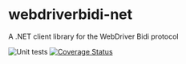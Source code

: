 # webdriverbidi-net
A .NET client library for the WebDriver Bidi protocol

![Unit tests](https://github.com/jimevans/webdriverbidi-net/actions/workflows/dotnet.yml/badge.svg)
[![Coverage Status](https://coveralls.io/repos/github/jimevans/webdriverbidi-net/badge.svg?branch=main)](https://coveralls.io/github/jimevans/webdriverbidi-net?branch=main)
